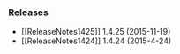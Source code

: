 ### Releases
 * [[ReleaseNotes1425]] 1.4.25 (2015-11-19)
 * [[ReleaseNotes1424]] 1.4.24 (2015-4-24)
